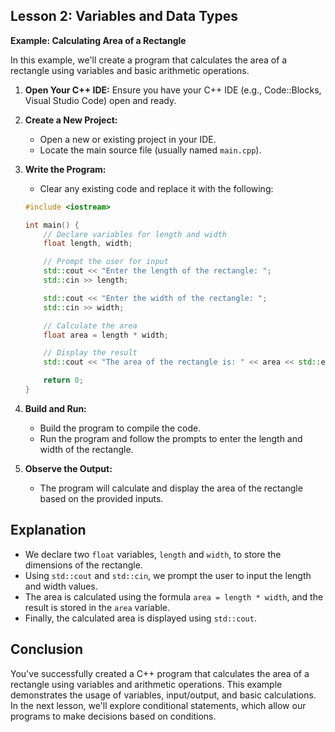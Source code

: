 ## Lesson 2: Variables and Data Types

**Example: Calculating Area of a Rectangle**

In this example, we'll create a program that calculates the area of a rectangle using variables and basic arithmetic operations.

1. **Open Your C++ IDE:**
   Ensure you have your C++ IDE (e.g., Code::Blocks, Visual Studio Code) open and ready.

2. **Create a New Project:**
   - Open a new or existing project in your IDE.
   - Locate the main source file (usually named `main.cpp`).

3. **Write the Program:**
   - Clear any existing code and replace it with the following:

   ```cpp
   #include <iostream>

   int main() {
       // Declare variables for length and width
       float length, width;

       // Prompt the user for input
       std::cout << "Enter the length of the rectangle: ";
       std::cin >> length;

       std::cout << "Enter the width of the rectangle: ";
       std::cin >> width;

       // Calculate the area
       float area = length * width;

       // Display the result
       std::cout << "The area of the rectangle is: " << area << std::endl;

       return 0;
   }
   ```

4. **Build and Run:**
   - Build the program to compile the code.
   - Run the program and follow the prompts to enter the length and width of the rectangle.

5. **Observe the Output:**
   - The program will calculate and display the area of the rectangle based on the provided inputs.

## Explanation

- We declare two `float` variables, `length` and `width`, to store the dimensions of the rectangle.
- Using `std::cout` and `std::cin`, we prompt the user to input the length and width values.
- The area is calculated using the formula `area = length * width`, and the result is stored in the `area` variable.
- Finally, the calculated area is displayed using `std::cout`.

## Conclusion

You've successfully created a C++ program that calculates the area of a rectangle using variables and arithmetic operations. This example demonstrates the usage of variables, input/output, and basic calculations. In the next lesson, we'll explore conditional statements, which allow our programs to make decisions based on conditions.